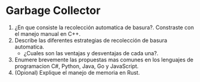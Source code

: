 # Garbage  Collector

1. ¿En que consiste la recolección automatica de basura?. Constraste con el manejo manual en C++.
2. Describe las diferentes estrategias de recolección de basura automatica.
   - ¿Cuales son las ventajas y desventajas de cada una?.
3. Enumere brevemente las propuestas mas comunes en los lenguajes de programacion C#, Python, Java, Go y JavaScript.
4. (Opional) Explique el manejo de memoria en Rust.